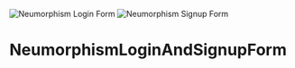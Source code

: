 ![Neumorphism Login Form](https://user-images.githubusercontent.com/112932002/188580681-0ae82616-0821-49f7-9068-188b1b852fed.png)
![Neumorphism Signup Form](https://user-images.githubusercontent.com/112932002/188580702-98ac343b-aef0-4ba8-80c8-768549c191f4.png)
# NeumorphismLoginAndSignupForm
